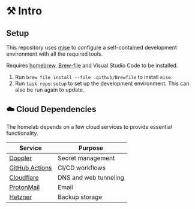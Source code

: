 # ⚒️ Intro

## Setup

This repository uses [mise](https://mise.jdx.dev/) to configure a self-contained development environment with all the required tools.

Requires [homebrew](https://brew.sh/), [Brew-file](https://github.com/rcmdnk/homebrew-file) and Visual Studio Code to be installed.

1. Run `brew file install --file .github/Brewfile` to install `mise`.
2. Run `task repo:setup` to set up the development environment. This can also be run again to update.

## ☁️ Cloud Dependencies

The homelab depends on a few cloud services to provide essential functionality.

| Service                                              | Purpose               |
| ---------------------------------------------------- | --------------------- |
| [Doppler](https://doppler.com/)                      | Secret management     |
| [GitHub Actions](https://docs.github.com/en/actions) | CI/CD workflows       |
| [Cloudflare](https://cloudflare.com)                 | DNS and web tunneling |
| [ProtonMail](https://mail.proton.me)                 | Email                 |
| [Hetzner](https://hetzner.com)                       | Backup storage        |
